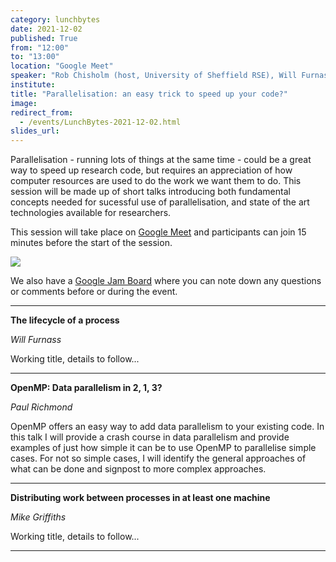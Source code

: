 ```yaml
---
category: lunchbytes
date: 2021-12-02
published: True
from: "12:00"
to: "13:00"
location: "Google Meet"
speaker: "Rob Chisholm (host, University of Sheffield RSE), Will Furnass (University of Sheffield IT Services), Paul Richmond (University of Sheffield RSE), Mike Griffiths (University of Sheffield IT Services)"
institute:
title: "Parallelisation: an easy trick to speed up your code?"
image:
redirect_from:
  - /events/LunchBytes-2021-12-02.html
slides_url:
---
```


Parallelisation - running lots of things at the same time - could be a great way to speed up research code, but requires an appreciation of how computer resources are used to do the work we want them to do. This session will be made up of short talks introducing both fundamental concepts needed for sucessful use of parallelisation, and state of the art technologies available for researchers.

This session will take place on [Google Meet](https://meet.google.com/ozm-cops-ktj) and participants can join 15 minutes before the start of the session. 

<a target="_blank" href="https://calendar.google.com/event?action=TEMPLATE&amp;tmeid=N2RxdnVlcDU2ZTAxbGx0bWg0amUxbzFnaXMgci5kLnR1cm5lckBzaGVmZmllbGQuYWMudWs&amp;tmsrc=r.d.turner%40sheffield.ac.uk"><img border="0" src="https://www.google.com/calendar/images/ext/gc_button1_en.gif"></a>

We also have a [Google Jam Board](https://jamboard.google.com/d/1gxOkpOmEE2xwK7DFo1Lbql8nJ4SvGvafmzl0qEBVfbs) where you can note down any questions or comments before or during the event.

---

**The lifecycle of a process**

*Will Furnass*

Working title, details to follow...

---

**OpenMP: Data parallelism in 2, 1, 3?**

*Paul Richmond*

OpenMP offers an easy way to add data parallelism to your existing code. In this talk I will provide a crash course in data parallelism and provide examples of just how simple it can be to use OpenMP to parallelise simple cases. For not so simple cases, I will identify the general approaches of what can be done and signpost to more complex approaches.

---

**Distributing work between processes in at least one machine**

*Mike Griffiths*

Working title, details to follow...

---